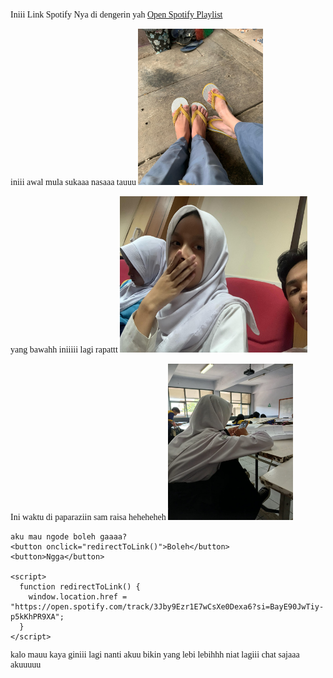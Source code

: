 <!DOCTYPE html>
<html>

<head>
  <meta charset="utf-8">
  <meta name="viewport" content="width=device-width">
  <title>nasyaaaaa</title>
  <link href="style.css" rel="stylesheet" type="text/css" />
  <script>
    alert("halooo nasyaaaa lagi canvaa yahhhh");
    alert("Pastiii capeeee ga sihhh");
    alert("nantiii kalo ada waktuu buat mainn kitaaa mainn yahhhh");
    alert("iniii akuu kasihh link Spotify buat temenin nge canva nyaaa");
  </script>
</head>

<body>
  <style>
    body {
      background-image: url('abstract-3042277_1280.jpg');
      background-size: 1125px 2436px; /* iPhone Xs dimensions */
      background-position: center;
      background-repeat: no-repeat;
    }

    @media only screen and (max-device-width: 812px) and (orientation: portrait) {
      body {
        background-size: 1125px 2436px; /* iPhone Xs dimensions */
      }
    }

    @media only screen and (max-device-width: 812px) and (orientation: landscape) {
      body {
        background-size: 2436px 1125px; /* iPhone Xs dimensions */
      }
    }
  </style>
  
  
  
  
  
  Iniii Link Spotify Nya di dengerin yah
  <a href="https://open.spotify.com/playlist/6MZkBfBHaI7HSL9lhCNtxr?si=etnXkLmGQ3u67avLcng2OA&pi=a-3hY44HfATd23" target="_blank">Open Spotify Playlist</a>


  <p>iniii awal mula sukaaa nasaaa tauuu
  <img src="IMG-20240215-WA0008.jpg" 
alt="iniii awall mulaaaa kenapaa akuuu suka nasaaaaa heheheheh" width="200" height="250"> 
  </p>
    
<p>
yang bawahh iniiiii lagi rapattt
<img src="IMG-20240301-WA0041.jpg" 
alt="iniii awall mulaaaa kenapaa akuuu suka nasaaaaa heheheheh" width="300" height="250">


</p>

    
 <p>
   Ini waktu di paparaziin sam raisa heheheheh
   <img src="IMG-20240226-WA0003.jpg" 
   alt="iniii awall mulaaaa kenapaa akuuu suka nasaaaaa heheheheh" width="200" height="250">



   
 </p>  
  
  <p>
    
    aku mau ngode boleh gaaaa?
    <button onclick="redirectToLink()">Boleh</button>
    <button>Ngga</button>

    <script>
      function redirectToLink() {
        window.location.href = "https://open.spotify.com/track/3Jby9Ezr1E7wCsXe0Dexa6?si=BayE90JwTiy-p5kKhPR9XA";
      }
    </script>
</p>
  
<p>
  kalo mauu kaya giniii lagi nanti akuu bikin yang lebi lebihhh niat lagiii chat sajaaa akuuuuu
</p>  
  
  
  
  
  <head>
  <style>
    body {
      font-family: 'Times New Roman', Times, serif; /* Mengubah jenis font global menjadi Times New Roman */
    }
  </style>

  
  
</body>

</html>
